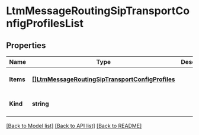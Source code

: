 # LtmMessageRoutingSipTransportConfigProfilesList

## Properties
Name | Type | Description | Notes
------------ | ------------- | ------------- | -------------
**Items** | [**[]LtmMessageRoutingSipTransportConfigProfiles**](ltm_messageRouting_sip_transportConfig_profiles.md) |  | [optional] [default to null]
**Kind** | **string** |  | [optional] [default to null]

[[Back to Model list]](../README.md#documentation-for-models) [[Back to API list]](../README.md#documentation-for-api-endpoints) [[Back to README]](../README.md)


